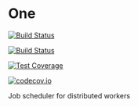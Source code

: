 One
===

[![Build Status](https://travis-ci.org/zhangyuan/One.svg)](https://travis-ci.org/zhangyuan/One)

[![Build Status](https://snap-ci.com/zhangyuan/One/branch/master/build_image)](https://snap-ci.com/zhangyuan/One/branch/master)

[![Test Coverage](https://codeclimate.com/github/zhangyuan/One/badges/coverage.svg)](https://codeclimate.com/github/zhangyuan/One/coverage)

[![codecov.io](https://codecov.io/github/zhangyuan/One/coverage.svg?branch=master)](https://codecov.io/github/zhangyuan/One?branch=master)

Job scheduler for distributed workers
